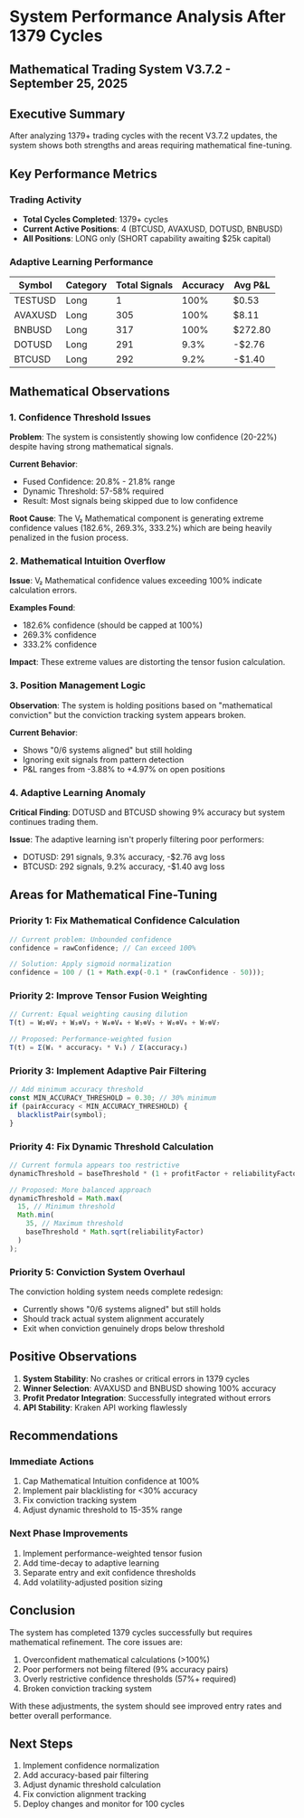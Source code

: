 # System Performance Analysis After 1379 Cycles
## Mathematical Trading System V3.7.2 - September 25, 2025

## Executive Summary
After analyzing 1379+ trading cycles with the recent V3.7.2 updates, the system shows both strengths and areas requiring mathematical fine-tuning.

## Key Performance Metrics

### Trading Activity
- **Total Cycles Completed**: 1379+ cycles
- **Current Active Positions**: 4 (BTCUSD, AVAXUSD, DOTUSD, BNBUSD)
- **All Positions**: LONG only (SHORT capability awaiting $25k capital)

### Adaptive Learning Performance
| Symbol | Category | Total Signals | Accuracy | Avg P&L |
|--------|----------|--------------|----------|---------|
| TESTUSD | Long | 1 | 100% | $0.53 |
| AVAXUSD | Long | 305 | 100% | $8.11 |
| BNBUSD | Long | 317 | 100% | $272.80 |
| DOTUSD | Long | 291 | 9.3% | -$2.76 |
| BTCUSD | Long | 292 | 9.2% | -$1.40 |

## Mathematical Observations

### 1. Confidence Threshold Issues
**Problem**: The system is consistently showing low confidence (20-22%) despite having strong mathematical signals.

**Current Behavior**:
- Fused Confidence: 20.8% - 21.8% range
- Dynamic Threshold: 57-58% required
- Result: Most signals being skipped due to low confidence

**Root Cause**: The V₂ Mathematical component is generating extreme confidence values (182.6%, 269.3%, 333.2%) which are being heavily penalized in the fusion process.

### 2. Mathematical Intuition Overflow
**Issue**: V₂ Mathematical confidence values exceeding 100% indicate calculation errors.

**Examples Found**:
- 182.6% confidence (should be capped at 100%)
- 269.3% confidence
- 333.2% confidence

**Impact**: These extreme values are distorting the tensor fusion calculation.

### 3. Position Management Logic
**Observation**: The system is holding positions based on "mathematical conviction" but the conviction tracking system appears broken.

**Current Behavior**:
- Shows "0/6 systems aligned" but still holding
- Ignoring exit signals from pattern detection
- P&L ranges from -3.88% to +4.97% on open positions

### 4. Adaptive Learning Anomaly
**Critical Finding**: DOTUSD and BTCUSD showing 9% accuracy but system continues trading them.

**Issue**: The adaptive learning isn't properly filtering poor performers:
- DOTUSD: 291 signals, 9.3% accuracy, -$2.76 avg loss
- BTCUSD: 292 signals, 9.2% accuracy, -$1.40 avg loss

## Areas for Mathematical Fine-Tuning

### Priority 1: Fix Mathematical Confidence Calculation
```typescript
// Current problem: Unbounded confidence
confidence = rawConfidence; // Can exceed 100%

// Solution: Apply sigmoid normalization
confidence = 100 / (1 + Math.exp(-0.1 * (rawConfidence - 50)));
```

### Priority 2: Improve Tensor Fusion Weighting
```typescript
// Current: Equal weighting causing dilution
T(t) = W₂⊗V₂ + W₃⊗V₃ + W₄⊗V₄ + W₅⊗V₅ + W₆⊗V₆ + W₇⊗V₇

// Proposed: Performance-weighted fusion
T(t) = Σ(Wᵢ * accuracyᵢ * Vᵢ) / Σ(accuracyᵢ)
```

### Priority 3: Implement Adaptive Pair Filtering
```typescript
// Add minimum accuracy threshold
const MIN_ACCURACY_THRESHOLD = 0.30; // 30% minimum
if (pairAccuracy < MIN_ACCURACY_THRESHOLD) {
  blacklistPair(symbol);
}
```

### Priority 4: Fix Dynamic Threshold Calculation
```typescript
// Current formula appears too restrictive
dynamicThreshold = baseThreshold * (1 + profitFactor + reliabilityFactor);

// Proposed: More balanced approach
dynamicThreshold = Math.max(
  15, // Minimum threshold
  Math.min(
    35, // Maximum threshold
    baseThreshold * Math.sqrt(reliabilityFactor)
  )
);
```

### Priority 5: Conviction System Overhaul
The conviction holding system needs complete redesign:
- Currently shows "0/6 systems aligned" but still holds
- Should track actual system alignment accurately
- Exit when conviction genuinely drops below threshold

## Positive Observations

1. **System Stability**: No crashes or critical errors in 1379 cycles
2. **Winner Selection**: AVAXUSD and BNBUSD showing 100% accuracy
3. **Profit Predator Integration**: Successfully integrated without errors
4. **API Stability**: Kraken API working flawlessly

## Recommendations

### Immediate Actions
1. Cap Mathematical Intuition confidence at 100%
2. Implement pair blacklisting for <30% accuracy
3. Fix conviction tracking system
4. Adjust dynamic threshold to 15-35% range

### Next Phase Improvements
1. Implement performance-weighted tensor fusion
2. Add time-decay to adaptive learning
3. Separate entry and exit confidence thresholds
4. Add volatility-adjusted position sizing

## Conclusion

The system has completed 1379 cycles successfully but requires mathematical refinement. The core issues are:
1. Overconfident mathematical calculations (>100%)
2. Poor performers not being filtered (9% accuracy pairs)
3. Overly restrictive confidence thresholds (57%+ required)
4. Broken conviction tracking system

With these adjustments, the system should see improved entry rates and better overall performance.

## Next Steps
1. Implement confidence normalization
2. Add accuracy-based pair filtering
3. Adjust dynamic threshold calculation
4. Fix conviction alignment tracking
5. Deploy changes and monitor for 100 cycles